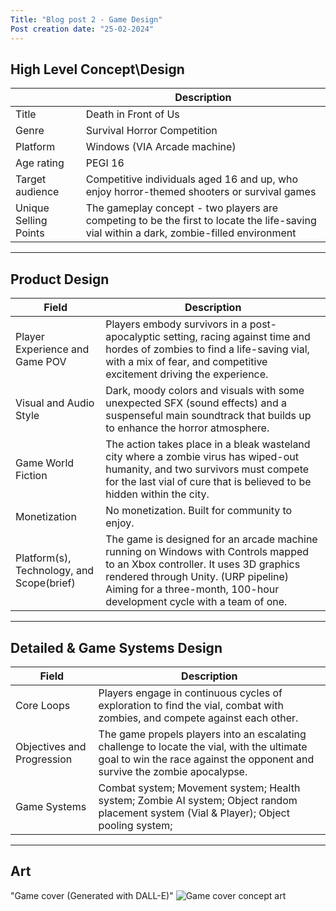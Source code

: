 ```yaml
---
Title: "Blog post 2 - Game Design"
Post creation date: "25-02-2024"
---
```


## High Level Concept\Design

|                 | Description                   |
|-----------------|-------------------------------|
| Title           | Death in Front of Us          |
| Genre           | Survival Horror Competition   |
| Platform        | Windows (VIA Arcade machine)  |
| Age rating      | PEGI 16                       |
| Target audience | Competitive individuals aged 16 and up, who enjoy horror-themed shooters or survival games | 
|Unique Selling Points | The gameplay concept - two players are competing to be the first to locate the life-saving vial within a dark, zombie-filled environment |

---
## Product Design

| Field           | Description                   |
|-----------------|-------------------------------|
| Player Experience and Game POV | Players embody survivors in a post-apocalyptic setting, racing against time and hordes of zombies to find a life-saving vial, with a mix of fear, and competitive excitement driving the experience. |
|Visual and Audio Style| Dark, moody colors and visuals with some unexpected SFX (sound effects) and a suspenseful main soundtrack that builds up to enhance the horror atmosphere. |
|Game World Fiction| The action takes place in a bleak wasteland city where a zombie virus has wiped-out humanity, and two survivors must compete for the last vial of cure that is believed to be hidden within the city. |
|Monetization| No monetization. Built for community to enjoy. |
|Platform(s), Technology, and Scope(brief)| The game is designed for an arcade machine running on Windows with Controls mapped to an Xbox controller. It uses 3D graphics rendered through Unity. (URP pipeline) Aiming for a three-month, 100-hour development cycle with a team of one. |

---
## Detailed & Game Systems Design

| Field           | Description                   |
|-----------------|-------------------------------|
| Core Loops | Players engage in continuous cycles of exploration to find the vial, combat with zombies, and compete against each other. |
| Objectives and Progression | The game propels players into an escalating challenge to locate the vial, with the ultimate goal to win the race against the opponent and survive the zombie apocalypse. |
| Game Systems | Combat system; Movement system; Health system; Zombie AI system; Object random placement system (Vial & Player); Object pooling system; |

---
## Art

"Game cover (Generated with DALL-E)"
![Game cover concept art](https://i.ibb.co/c66XcxP/DALL-E-2024-02-23-02-56-34-Create-a-cover-image-for-a-video-game-titled-Death-in-Front-of-Us-blendin.png)